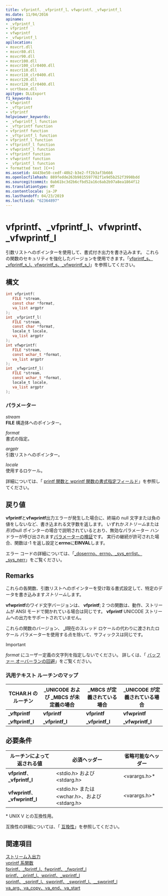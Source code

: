 ```yaml
---
title: vfprintf、_vfprintf_l、vfwprintf、_vfwprintf_l
ms.date: 11/04/2016
apiname:
- _vfprintf_l
- vfprintf
- vfwprintf
- _vfwprintf_l
apilocation:
- msvcrt.dll
- msvcr80.dll
- msvcr90.dll
- msvcr100.dll
- msvcr100_clr0400.dll
- msvcr110.dll
- msvcr110_clr0400.dll
- msvcr120.dll
- msvcr120_clr0400.dll
- ucrtbase.dll
apitype: DLLExport
f1_keywords:
- vfwprintf
- _vftprintf
- vfprintf
helpviewer_keywords:
- _vfwprintf_l function
- _vftprintf function
- vfprintf function
- _vftprintf_l function
- vfprintf_l function
- vftprintf_l function
- vfwprintf_l function
- vftprintf function
- vfwprintf function
- _vfprintf_l function
- formatted text [C++]
ms.assetid: 4443be50-cedf-40b2-b3e2-ff2b3af3b666
ms.openlocfilehash: 889fedde263b9815597702f1e9d5b252f3998bdd
ms.sourcegitcommit: 0ab61bc3d2b6cfbd52a16c6ab2b97a8ea1864f12
ms.translationtype: MT
ms.contentlocale: ja-JP
ms.lasthandoff: 04/23/2019
ms.locfileid: "62364897"
---
```

# <a name="vfprintf-vfprintfl-vfwprintf-vfwprintfl"></a>vfprintf、_vfprintf_l、vfwprintf、_vfwprintf_l

引数リストへのポインターを使用して、書式付き出力を書き込みます。 これらの関数のセキュリティを強化したバージョンを使用できます。「[vfprintf_s、_vfprintf_s_l、vfwprintf_s、_vfwprintf_s_l](vfprintf-s-vfprintf-s-l-vfwprintf-s-vfwprintf-s-l.md)」を参照してください。

## <a name="syntax"></a>構文

```C
int vfprintf(
   FILE *stream,
   const char *format,
   va_list argptr
);
int _vfprintf_l(
   FILE *stream,
   const char *format,
   locale_t locale,
   va_list argptr
);
int vfwprintf(
   FILE *stream,
   const wchar_t *format,
   va_list argptr
);
int _vfwprintf_l(
   FILE *stream,
   const wchar_t *format,
   locale_t locale,
   va_list argptr
);
```

### <a name="parameters"></a>パラメーター

*stream*<br/>
**FILE** 構造体へのポインター。

*format*<br/>
書式の指定。

*argptr*<br/>
引数リストへのポインター。

*locale*<br/>
使用するロケール。

詳細については、「 [printf 関数と wprintf 関数の書式指定フィールド](../../c-runtime-library/format-specification-syntax-printf-and-wprintf-functions.md)」を参照してください。

## <a name="return-value"></a>戻り値

**vfprintf**と**vfwprintf**出力エラーが発生した場合に、終端の null 文字または負の値をしないなど、書き込まれる文字数を返します。 いずれか*ストリーム*または*形式*null ポインターの場合で説明されているとおり、無効なパラメーター ハンドラーが呼び出されます[パラメーターの検証](../../c-runtime-library/parameter-validation.md)です。 実行の継続が許可された場合、関数は-1 を返し設定と**errno**に**EINVAL**します。

エラー コードの詳細については、「[_doserrno、errno、_sys_errlist、_sys_nerr](../../c-runtime-library/errno-doserrno-sys-errlist-and-sys-nerr.md)」をご覧ください。

## <a name="remarks"></a>Remarks

これらの各関数、引数リストへのポインターを受け取る書式設定して、特定のデータを書き込みます*ストリーム*します。

**vfwprintf**のワイド文字バージョンは、 **vfprintf**; 2 つの関数は、動作、ストリームが ANSI モードで開かれている場合は同じです。 **vfprintf** UNICODE ストリームへの出力をサポートされていません。

これらの関数のバージョン、 **_l**現在のスレッド ロケールの代わりに渡されたロケール パラメーターを使用する点を除いて、サフィックスは同じです。

> [!IMPORTANT]
> *format* にユーザー定義の文字列を指定しないでください。 詳しくは、「 [バッファー オーバーランの回避](/windows/desktop/SecBP/avoiding-buffer-overruns)」をご覧ください。

### <a name="generic-text-routine-mappings"></a>汎用テキスト ルーチンのマップ

|TCHAR.H のルーチン|_UNICODE および _MBCS が未定義の場合|_MBCS が定義されている場合|_UNICODE が定義されている場合|
|---------------------|------------------------------------|--------------------|-----------------------|
|**_vftprintf**|**vfprintf**|**vfprintf**|**vfwprintf**|
|**_vftprintf_l**|**_vfprintf_l**|**_vfprintf_l**|**_vfwprintf_l**|

## <a name="requirements"></a>必要条件

|ルーチンによって返される値|必須ヘッダー|省略可能なヘッダー|
|-------------|---------------------|----------------------|
|**vfprintf**、 **_vfprintf_l**|\<stdio.h> および \<stdarg.h>|\<varargs.h>*|
|**vfwprintf**、 **_vfwprintf_l**|\<stdio.h> または \<wchar.h>、および \<stdarg.h>|\<varargs.h>*|

\* UNIX V との互換性用。

互換性の詳細については、「 [互換性](../../c-runtime-library/compatibility.md)」を参照してください。

## <a name="see-also"></a>関連項目

[ストリーム入出力](../../c-runtime-library/stream-i-o.md)<br/>
[vprintf 系関数](../../c-runtime-library/vprintf-functions.md)<br/>
[fprintf、_fprintf_l、fwprintf、_fwprintf_l](fprintf-fprintf-l-fwprintf-fwprintf-l.md)<br/>
[printf、_printf_l、wprintf、_wprintf_l](printf-printf-l-wprintf-wprintf-l.md)<br/>
[sprintf、_sprintf_l、swprintf、_swprintf_l、\__swprintf_l](sprintf-sprintf-l-swprintf-swprintf-l-swprintf-l.md)<br/>
[va_arg、va_copy、va_end、va_start](va-arg-va-copy-va-end-va-start.md)<br/>

